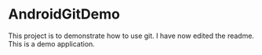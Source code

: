 # AndroidGitDemo
This project is to demonstrate how to use git.
I have now edited the readme.
This is a demo application.
